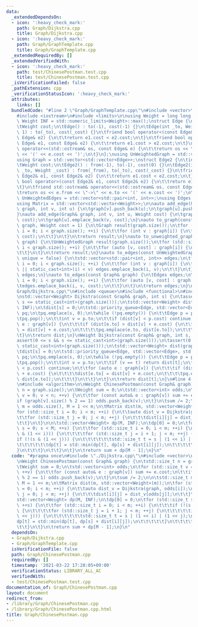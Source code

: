 ```yaml
---
data:
  _extendedDependsOn:
  - icon: ':heavy_check_mark:'
    path: Graph/Dijkstra.cpp
    title: Graph/Dijkstra.cpp
  - icon: ':heavy_check_mark:'
    path: Graph/GraphTemplate.cpp
    title: Graph/GraphTemplate.cpp
  _extendedRequiredBy: []
  _extendedVerifiedWith:
  - icon: ':heavy_check_mark:'
    path: test/ChinesePostman.test.cpp
    title: test/ChinesePostman.test.cpp
  _isVerificationFailed: false
  _pathExtension: cpp
  _verificationStatusIcon: ':heavy_check_mark:'
  attributes:
    links: []
  bundledCode: "#line 2 \"Graph/GraphTemplate.cpp\"\n#include <vector>\n#include <utility>\n\
    #include <iostream>\n#include <limits>\n\nusing Weight = long long;\nconstexpr\
    \ Weight INF = std::numeric_limits<Weight>::max();\nstruct Edge {\n\tint to;\n\
    \tWeight cost;\n\tEdge() : to(-1), cost(-1) {}\n\tEdge(int _to, Weight _cost =\
    \ 1) : to(_to), cost(_cost) {}\n\tfriend bool operator<(const Edge& e1, const\
    \ Edge& e2) {\n\t\treturn e1.cost < e2.cost;\n\t}\n\tfriend bool operator>(const\
    \ Edge& e1, const Edge& e2) {\n\t\treturn e1.cost > e2.cost;\n\t}\n\tfriend std::ostream&\
    \ operator<<(std::ostream& os, const Edge& e) {\n\t\treturn os << \"->\" << e.to\
    \ << '(' << e.cost << ')';\n\t}\n};\nusing UnWeightedGraph = std::vector<std::vector<int>>;\n\
    using Graph = std::vector<std::vector<Edge>>;\nstruct Edge2 {\n\tint from, to;\n\
    \tWeight cost;\n\tEdge2() : from(-1), to(-1), cost(0) {}\n\tEdge2(int _from, int\
    \ _to, Weight _cost) : from(_from), to(_to), cost(_cost) {}\n\tfriend bool operator<(const\
    \ Edge2& e1, const Edge2& e2) {\n\t\treturn e1.cost < e2.cost;\n\t}\n\tfriend\
    \ bool operator>(const Edge2& e1, const Edge2& e2) {\n\t\treturn e1.cost > e2.cost;\n\
    \t}\n\tfriend std::ostream& operator<<(std::ostream& os, const Edge2& e) {\n\t\
    \treturn os << e.from << \"->\" << e.to << '(' << e.cost << ')';\n\t}\n};\nusing\
    \ UnWeightedEdges = std::vector<std::pair<int, int>>;\nusing Edges = std::vector<Edge2>;\n\
    using Matrix = std::vector<std::vector<Weight>>;\n\nauto add_edge(UnWeightedGraph&\
    \ graph, int v, int u) {\n\tgraph[v].push_back(u);\n\tgraph[u].push_back(v);\n\
    }\nauto add_edge(Graph& graph, int v, int u, Weight cost) {\n\tgraph[v].emplace_back(u,\
    \ cost);\n\tgraph[u].emplace_back(v, cost);\n}\nauto to_graph(const UnWeightedGraph&\
    \ graph, Weight cost = 1) {\n\tGraph result(graph.size());\n\tfor (std::size_t\
    \ i = 0; i < graph.size(); ++i) {\n\t\tfor (int v : graph[i]) {\n\t\t\tresult[i].emplace_back(v,\
    \ cost);\n\t\t}\n\t}\n\treturn result;\n}\nauto to_unweighted_graph(const Graph&\
    \ graph) {\n\tUnWeightedGraph result(graph.size());\n\tfor (std::size_t i = 0;\
    \ i < graph.size(); ++i) {\n\t\tfor (auto [v, cost] : graph[i]) {\n\t\t\tresult[i].push_back(v);\n\
    \t\t}\n\t}\n\treturn result;\n}\nauto to_edges(const UnWeightedGraph& graph, bool\
    \ unique = false) {\n\tstd::vector<std::pair<int, int>> edges;\n\tfor (std::size_t\
    \ i = 0; i < graph.size(); ++i) {\n\t\tfor (int v : graph[i]) {\n\t\t\tif (!unique\
    \ || static_cast<int>(i) < v) edges.emplace_back(i, v);\n\t\t}\n\t}\n\treturn\
    \ edges;\n}\nauto to_edges(const Graph& graph) {\n\tEdges edges;\n\tfor (std::size_t\
    \ i = 0; i < graph.size(); ++i) {\n\t\tfor (auto [v, cost] : graph[i]) {\n\t\t\
    \tedges.emplace_back(i, v, cost);\n\t\t}\n\t}\n\treturn edges;\n}\n#line 4 \"\
    Graph/Dijkstra.cpp\"\n#include <queue>\n#include <functional>\n#include <cassert>\n\
    \nstd::vector<Weight> Dijkstra(const Graph& graph, int s) {\n\tassert(0 <= s &&\
    \ s <= static_cast<int>(graph.size()));\n\tstd::vector<Weight> dist(graph.size(),\
    \ INF);\n\tdist[s] = 0;\n\tstd::priority_queue<Edge, std::vector<Edge>, std::greater<Edge>>\
    \ pq;\n\tpq.emplace(s, 0);\n\twhile (!pq.empty()) {\n\t\tEdge p = pq.top();\n\t\
    \tpq.pop();\n\t\tint v = p.to;\n\t\tif (dist[v] < p.cost) continue;\n\t\tfor (auto\
    \ e : graph[v]) {\n\t\t\tif (dist[e.to] > dist[v] + e.cost) {\n\t\t\t\tdist[e.to]\
    \ = dist[v] + e.cost;\n\t\t\t\tpq.emplace(e.to, dist[e.to]);\n\t\t\t}\n\t\t}\n\
    \t}\n\treturn dist;\n}\nWeight Dijkstra(const Graph& graph, int s, int t) {\n\t\
    assert(0 <= s && s <= static_cast<int>(graph.size()));\n\tassert(0 <= t && t <=\
    \ static_cast<int>(graph.size()));\n\tstd::vector<Weight> dist(graph.size(), INF);\n\
    \tdist[s] = 0;\n\tstd::priority_queue<Edge, std::vector<Edge>, std::greater<Edge>>\
    \ pq;\n\tpq.emplace(s, 0);\n\twhile (!pq.empty()) {\n\t\tEdge p = pq.top();\n\t\
    \tpq.pop();\n\t\tint v = p.to;\n\t\tif (v == t) return dist[t];\n\t\tif (dist[v]\
    \ < p.cost) continue;\n\t\tfor (auto e : graph[v]) {\n\t\t\tif (dist[e.to] > dist[v]\
    \ + e.cost) {\n\t\t\t\tdist[e.to] = dist[v] + e.cost;\n\t\t\t\tpq.emplace(e.to,\
    \ dist[e.to]);\n\t\t\t}\n\t\t}\n\t}\n\treturn dist[t];\n}\n#line 4 \"Graph/ChinesePostman.cpp\"\
    \n#include <algorithm>\n\nWeight ChinesePostman(const Graph& graph) {\n\tstd::size_t\
    \ n = graph.size();\n\tWeight sum = 0;\n\tstd::vector<int> odds;\n\tfor (std::size_t\
    \ v = 0; v < n; ++v) {\n\t\tfor (const auto& e : graph[v]) sum += e.cost;\n\t\t\
    if (graph[v].size() % 2 == 1) odds.push_back(v);\n\t}\n\tsum /= 2;\n\n\tstd::size_t\
    \ m = odds.size(), M = 1 << m;\n\tMatrix dist(m, std::vector<Weight>(m));\n\t\
    for (std::size_t i = 0; i < m; ++i) {\n\t\tauto dist_v = Dijkstra(graph, odds[i]);\n\
    \t\tfor (std::size_t j = 0; j < m; ++j) {\n\t\t\tdist[i][j] = dist_v[odds[j]];\n\
    \t\t}\n\t}\n\n\tstd::vector<Weight> dp(M, INF);\n\tdp[0] = 0;\n\tfor (std::size_t\
    \ s = 0; s < M; ++s) {\n\t\tfor (std::size_t i = 0; i < m; ++i) {\n\t\t\tif (!(s\
    \ & (1 << i))) {\n\t\t\t\tfor (std::size_t j = i + 1; j < m; ++j) {\n\t\t\t\t\t\
    if (!(s & (1 << j))) {\n\t\t\t\t\t\tstd::size_t t = s | (1 << i) | (1 << j);\n\
    \t\t\t\t\t\tdp[t] = std::min(dp[t], dp[s] + dist[i][j]);\n\t\t\t\t\t}\n\t\t\t\t\
    }\n\t\t\t}\n\t\t}\n\t}\n\treturn sum + dp[M - 1];\n}\n"
  code: "#pragma once\n#include \"./Dijkstra.cpp\"\n#include <vector>\n#include <algorithm>\n\
    \nWeight ChinesePostman(const Graph& graph) {\n\tstd::size_t n = graph.size();\n\
    \tWeight sum = 0;\n\tstd::vector<int> odds;\n\tfor (std::size_t v = 0; v < n;\
    \ ++v) {\n\t\tfor (const auto& e : graph[v]) sum += e.cost;\n\t\tif (graph[v].size()\
    \ % 2 == 1) odds.push_back(v);\n\t}\n\tsum /= 2;\n\n\tstd::size_t m = odds.size(),\
    \ M = 1 << m;\n\tMatrix dist(m, std::vector<Weight>(m));\n\tfor (std::size_t i\
    \ = 0; i < m; ++i) {\n\t\tauto dist_v = Dijkstra(graph, odds[i]);\n\t\tfor (std::size_t\
    \ j = 0; j < m; ++j) {\n\t\t\tdist[i][j] = dist_v[odds[j]];\n\t\t}\n\t}\n\n\t\
    std::vector<Weight> dp(M, INF);\n\tdp[0] = 0;\n\tfor (std::size_t s = 0; s < M;\
    \ ++s) {\n\t\tfor (std::size_t i = 0; i < m; ++i) {\n\t\t\tif (!(s & (1 << i)))\
    \ {\n\t\t\t\tfor (std::size_t j = i + 1; j < m; ++j) {\n\t\t\t\t\tif (!(s & (1\
    \ << j))) {\n\t\t\t\t\t\tstd::size_t t = s | (1 << i) | (1 << j);\n\t\t\t\t\t\t\
    dp[t] = std::min(dp[t], dp[s] + dist[i][j]);\n\t\t\t\t\t}\n\t\t\t\t}\n\t\t\t}\n\
    \t\t}\n\t}\n\treturn sum + dp[M - 1];\n}\n"
  dependsOn:
  - Graph/Dijkstra.cpp
  - Graph/GraphTemplate.cpp
  isVerificationFile: false
  path: Graph/ChinesePostman.cpp
  requiredBy: []
  timestamp: '2021-03-22 17:28:05+09:00'
  verificationStatus: LIBRARY_ALL_AC
  verifiedWith:
  - test/ChinesePostman.test.cpp
documentation_of: Graph/ChinesePostman.cpp
layout: document
redirect_from:
- /library/Graph/ChinesePostman.cpp
- /library/Graph/ChinesePostman.cpp.html
title: Graph/ChinesePostman.cpp
---
```

